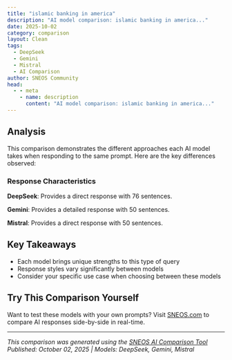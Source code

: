 ```yaml
---
title: "islamic banking in america"
description: "AI model comparison: islamic banking in america..."
date: 2025-10-02
category: comparison
layout: Clean
tags:
  - DeepSeek
  - Gemini
  - Mistral
  - AI Comparison
author: SNEOS Community
head:
  - - meta
    - name: description
      content: "AI model comparison: islamic banking in america..."
---
```


<ChatComparison
  title="islamic banking in america"
  prompt="islamic banking in america"
  :responses='{"DeepSeek": "Of course. Here is a comprehensive overview of Islamic banking in America, covering its principles, current state, challenges, and future prospects.\n\n### Core Principles of Islamic Banking\n\nTo understand Islamic banking in the U.S., it\u0027s essential to first grasp its foundational rules, which are derived from Shariah (Islamic law). The primary goal is to conduct finance in an ethical and socially responsible manner, avoiding what is considered *riba* (usury/interest).\n\nThe key prohibitions are:\n\n1. **Riba (Interest):** Earning or paying interest is strictly forbidden. Money is seen as a medium of exchange, not a commodity that can generate profit on its own. Instead, the bank must earn profit through asset-backed transactions and shared risk.\n2. **Gharar (Excessive Uncertainty):** Contracts must be clear and transparent, avoiding excessive ambiguity, speculation, or gambling. This rules out conventional derivatives and most forms of insurance (though cooperative *Takaful* insurance is permissible).\n3. **Haram (Forbidden Activities):** Financing cannot be provided for businesses involved in activities prohibited in Islam, such as alcohol, pork, gambling, pornography, or conventional weapons.\n\nTo comply with these rules, Islamic banks use alternative financing structures:\n\n* **Murabaha (Cost-Plus Sale):** The most common model. Instead of giving a loan, the bank buys an asset (e.g., a house, a car) and sells it to the client at a higher, pre-agreed price, often in installments. This is a fixed-profit sale, not an interest-bearing loan.\n* **Ijara (Leasing):** Similar to a lease-to-own arrangement. The bank buys an asset and leases it to the client for a specific period. A portion of each payment goes toward the eventual purchase of the asset.\n* **Musharaka (Partnership):** A joint venture where both the bank and the client contribute capital to a project and share in the profits and losses according to a pre-agreed ratio. This is often used for business loans.\n* **Mudaraba (Profit-Sharing):** A partnership where one party provides the capital (the bank) and the other provides the expertise and labor (the entrepreneur). Profits are shared according to a pre-agreed ratio, but financial losses are borne only by the capital provider, unless negligence is involved.\n\n### The Landscape of Islamic Banking in America\n\nThe U.S. market for Islamic finance is small but growing, driven by a Muslim population estimated at over 3 million. The landscape consists of a mix of dedicated Islamic banks and conventional banks offering \u0022Shariah-compliant\u0022 windows or products.\n\n#### 1. Full-Service Islamic Banks\n\nThere are very few fully-fledged, state-chartered Islamic banks in the U.S.\n\n* **University Islamic Financial (UIF):** A subsidiary of University Bank in Michigan, it is one of the pioneers in offering a full suite of Shariah-compliant products, including home financing, commercial real estate financing, and auto financing.\n* **Guidance Residential:** While not a deposit-taking bank, it is the largest and most well-known provider of Shariah-compliant home financing in the U.S. It uses a *Declining Balance Co-Ownership* model (a form of *Musharaka*) and has financed billions of dollars in home purchases.\n\n#### 2. Shariah-Compliant Products from Conventional Banks\n\nSeveral major conventional banks have entered the space to capture this niche market.\n\n* **JP Morgan Chase:** Offered a *Murabaha*-based home finance product for a period, though its current availability is limited.\n* **Wells Fargo:** Has had programs to offer Shariah-compliant mortgages through its correspondent lenders.\n* **Citibank:** Through its Islamic subsidiary in other countries, it has been involved in large-scale *Sukuk* (Islamic bond) issuances, and its private bank has offered Shariah-compliant investment products to high-net-worth clients.\n\n#### 3. Non-Bank Financial Institutions and Credit Unions\n\n* **Amana Funds:** The most successful example in the investment space. The Amana Mutual Funds Trust offers a family of Shariah-compliant mutual funds (Growth Fund, Income Fund, etc.) that are widely available to American investors through major brokerages.\n* **Credit Unions:** Some local credit unions, particularly in areas with large Muslim populations, have experimented with offering Islamic financing products.\n\n### Key Challenges and Hurdles\n\nIslamic banking in America faces several significant challenges:\n\n1. **Regulatory and Tax Hurdles:** The U.S. financial and tax system is built around the concept of debt and interest. Islamic financing structures, which often involve multiple sales or co-ownership, can trigger double taxation (e.g., being charged stamp duty twice on a *Murabaha* transaction). Lobbying has led to some state-level fixes, but it remains a complex issue.\n2. **Lack of Awareness:** Many Muslims, and certainly the general public, are not fully aware of the availability or mechanics of Islamic banking products.\n3. **Scalability and Cost:** Developing and auditing Shariah-compliant products requires a separate board of scholars and legal experts, adding to the cost. This often makes these products slightly more expensive than conventional ones, which can be a barrier for some consumers.\n4. **Standardization:** There can be differences of opinion among Shariah boards on the permissibility of certain complex financial structures, leading to a lack of uniformity in the market.\n5. **Limited Product Range:** While home financing is relatively well-developed, other products like Shariah-compliant car loans, student loans, and credit cards are less common and more difficult to find.\n\n### The Future Outlook\n\nThe future of Islamic banking in America is promising but will likely be one of gradual growth.\n\n* **Growing Demand:** As the Muslim population grows and becomes more financially integrated, demand for ethical, Shariah-compliant products will increase.\n* **Mainstreaming of Ethical Finance:** The principles of Islamic finance\u2014avoiding excessive risk, promoting asset-backing, and ethical investing\u2014resonate with a broader audience interested in ESG (Environmental, Social, and Governance) and socially responsible investing.\n* **Technological Innovation:** FinTech companies are well-positioned to create streamlined, cost-effective platforms for Islamic banking, from digital *Murabaha* contracts to *Zakat* calculators and investment apps.\n* **Increased Institutional Acceptance:** As the track record of Islamic finance in the U.S. grows, more conventional financial institutions are likely to dip their toes in the water with specific products.\n\n### Conclusion\n\nIslamic banking in America is a niche but viable and growing sector. It successfully serves a community seeking to align its financial practices with its religious beliefs. While it still faces significant regulatory and scalability challenges, its core principles of risk-sharing, asset-backing, and ethical investing have a broad appeal. The future will likely see a blend of dedicated Islamic institutions and an increasing number of Shariah-compliant offerings from the mainstream financial industry.", "Gemini": "Islamic banking in America is a growing niche market that aims to provide financial services in accordance with Sharia (Islamic law). Here\u0027s a breakdown of key aspects:\n\n**Core Principles of Islamic Banking:**\n\n* **Prohibition of Riba (Interest):** The most fundamental principle. Interest is considered exploitative and unjust.\n* **Profit and Loss Sharing (PLS):** Islamic banks often use mechanisms where profit and loss are shared between the bank and the customer. This can be implemented through various contracts.\n* **Asset-Backed Financing:** Transactions should be linked to tangible assets and productive economic activities.\n* **Prohibition of Gharar (Excessive Uncertainty/Speculation):** Transactions should be clear and transparent, avoiding excessive risk or gambling-like elements.\n* **Ethical Investment:** Islamic banks avoid investing in businesses considered haram (forbidden) under Islamic law, such as those involved in alcohol, gambling, pork, or weapons production.\n* **Zakat (Charity):** Islamic banks may facilitate the payment of Zakat, a mandatory charitable contribution for Muslims.\n\n**How Islamic Banking Operates in the US (and Globally):**\n\nSince charging interest is prohibited, Islamic banks use alternative structures to generate revenue and provide financing. Common methods include:\n\n* **Murabaha (Cost-Plus Financing):** The bank purchases an asset on behalf of the customer and then sells it to the customer at a higher price, which includes a profit margin. The customer pays in installments. This is a common method for financing homes, cars, and other goods. Effectively, it is a markup.\n* **Ijara (Leasing):** The bank purchases an asset and leases it to the customer for a fixed period. The customer pays rent, and at the end of the lease, ownership may transfer to the customer.\n* **Musharaka (Joint Venture):** The bank and the customer jointly invest in a project or business. Profits and losses are shared according to a pre-agreed ratio.\n* **Sukuk (Islamic Bonds):** Certificates representing ownership in an asset or project. Returns are generated from the underlying asset\u0027s performance, not from fixed interest payments.\n* **Takaful (Islamic Insurance):** A cooperative system where participants contribute to a fund that provides mutual financial protection against losses.\n\n**The Landscape of Islamic Banking in the US:**\n\nThe Islamic banking sector in the United States is relatively small compared to conventional banking, but it is growing. It faces unique challenges:\n\n* **Limited Number of Dedicated Islamic Banks:** There are few fully-fledged Islamic banks in the US. Instead, most Islamic finance options are offered by divisions or subsidiaries of larger conventional banks or through specialized Islamic financial institutions.\n* **Regulatory Hurdles:** The US banking regulatory environment is primarily designed for conventional banking, which makes it challenging for Islamic financial institutions to operate. They need to find structures that comply with both Sharia law and US regulations.\n* **Customer Awareness:** Many Muslims in the US are unaware of Islamic banking options or unsure about their compatibility with Sharia. Education and outreach are important.\n* **Standardization:** There is a lack of standardization in Islamic finance practices, which can create confusion and inconsistency. Different scholars may have different interpretations of Sharia.\n* **Competition:** Islamic financial institutions must compete with established conventional banks that offer a wider range of products and services.\n\n**Examples of Islamic Financial Institutions in the US:**\n\n* **Lariba American Finance House:** One of the oldest Islamic finance companies in the US.\n* **University Bank (Michigan):** Offers some Islamic banking products.\n* **Guidance Residential:** Focuses on Sharia-compliant home financing.\n* **Devon Bank (Chicago):** Has a dedicated Islamic finance division.\n\n**Challenges and Opportunities:**\n\n* **Challenges:**\n * Building awareness and trust among the Muslim community.\n * Navigating the complex regulatory environment.\n * Attracting and retaining qualified Islamic finance professionals.\n * Ensuring Sharia compliance.\n* **Opportunities:**\n * A growing Muslim population in the US with a demand for Sharia-compliant financial services.\n * Increasing interest in ethical and socially responsible investing.\n * Potential for innovation in Islamic finance products and services.\n * Expansion into new markets and sectors.\n\n**Future Outlook:**\n\nThe future of Islamic banking in America depends on several factors, including:\n\n* The growth of the Muslim population.\n* Increased awareness and acceptance of Islamic finance.\n* Regulatory changes that make it easier for Islamic financial institutions to operate.\n* Innovation in Islamic finance products and services.\n\nWhile challenges remain, the Islamic banking sector in the US has the potential to grow significantly in the coming years, providing a valuable alternative to conventional banking for Muslims and others seeking ethical and socially responsible financial solutions.\n\nIt is important to note that opinions on the permissibility of certain financial products under Sharia law can vary among Islamic scholars. Individuals should consult with trusted religious advisors to determine which products are appropriate for their own beliefs and circumstances.\n", "Mistral": "Islamic banking, which adheres to the principles of Shariah law, is a growing sector within the global financial industry. In the United States, Islamic banking is still in its nascent stages compared to conventional banking, but it has been making strides. Here are some key points about Islamic banking in America:\n\n### Principles of Islamic Banking\n1. **Interest-Free (Riba-Free)**: Islamic banking prohibits the charging or paying of interest (Riba). Instead, it uses profit-sharing, leasing, and other Shariah-compliant financial instruments.\n2. **Ethical Investments**: Investments must be in sectors that are considered permissible (Halal) under Islamic law, avoiding industries such as alcohol, gambling, and pork.\n3. **Risk Sharing**: Both the bank and the customer share the risk and reward of the investment.\n\n### Islamic Financial Products in the U.S.\n1. **Murabaha**: A cost-plus financing technique where the bank buys the asset and sells it to the customer at a higher price, payable in installments.\n2. **Ijara**: A leasing arrangement where the bank buys the asset and leases it to the customer.\n3. **Musharaka**: A joint venture where the bank and the customer share profits and losses.\n4. **Sukuk**: Islamic bonds that represent ownership in an asset or venture.\n\n### Institutions and Services\n1. **Islamic Banks**: There are a few Islamic banks in the U.S., such as the University Islamic Financial Corporation in Michigan and the American Finance House Lariba in California.\n2. **Conventional Banks with Islamic Products**: Some conventional banks offer Islamic financial products, such as HSBC and Standard Chartered.\n3. **Credit Unions**: Some credit unions, like the Devon Bank in Chicago, offer Shariah-compliant products.\n4. **Financial Advisors**: There are financial advisors and investment firms that specialize in Shariah-compliant investments.\n\n### Challenges\n1. **Regulatory Environment**: The U.S. regulatory framework is designed for conventional banking, which can make it challenging to introduce and operate Islamic financial products.\n2. **Market Awareness**: There is a lack of awareness and understanding of Islamic banking principles among the general public and even within the financial industry.\n3. **Standardization**: There is a need for standardization of Islamic financial products to ensure consistency and compliance with Shariah law.\n\n### Growth and Potential\n1. **Muslim Population**: The growing Muslim population in the U.S. creates a demand for Shariah-compliant financial services.\n2. **Ethical Investing**: The principles of Islamic banking align with the growing trend of ethical and socially responsible investing, which can attract a broader customer base.\n3. **Technological Innovation**: Fintech solutions can help bridge the gap between conventional and Islamic banking, making it easier for customers to access Shariah-compliant products.\n\n### Conclusion\nIslamic banking in America is a developing field with significant potential. While there are challenges related to regulation and market awareness, the growing demand for ethical and Shariah-compliant financial services presents opportunities for growth. As more institutions and products become available, Islamic banking is likely to become more integrated into the U.S. financial landscape."}' 
  published-date="08:59"
/>

## Analysis

This comparison demonstrates the different approaches each AI model takes when responding to the same prompt. Here are the key differences observed:

### Response Characteristics

**DeepSeek**: Provides a direct response with 76 sentences. 

**Gemini**: Provides a detailed response with 50 sentences. 

**Mistral**: Provides a direct response with 50 sentences. 

## Key Takeaways

- Each model brings unique strengths to this type of query
- Response styles vary significantly between models
- Consider your specific use case when choosing between these models

## Try This Comparison Yourself

Want to test these models with your own prompts? Visit [SNEOS.com](https://sneos.com) to compare AI responses side-by-side in real-time.

---

*This comparison was generated using the [SNEOS AI Comparison Tool](https://sneos.com)*
*Published: October 02, 2025 | Models: DeepSeek, Gemini, Mistral*
